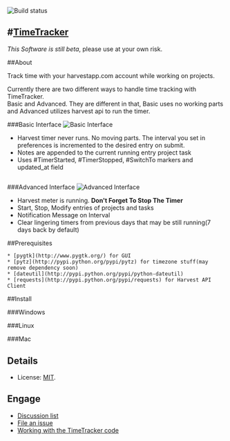 ![Build status](https://secure.travis-ci.org/gxela/TimeTracker.png?branch=master)

#[TimeTracker](http://aurora.io/timetracker)
----

*This Software is still beta*, please use at your own risk.

##About

Track time with your harvestapp.com account while working on projects.
>
Currently there are two different ways to handle time tracking with TimeTracker.     
Basic and Advanced. They are different in that, Basic uses no working parts and Advanced utilizes harvest api to run the timer. 

###Basic Interface
![Basic Interface](https://raw.github.com/gxela/TimeTracker/85889dabfe521f46399e5e3642bad86ccf6fdf44/data/media/screenshot-timetracker-basic.png)

* Harvest timer never runs. No moving parts. The interval you set in preferences is incremented to the desired entry on submit.
* Notes are appended to the current running entry project task
* Uses #TimerStarted, #TimerStopped, #SwitchTo markers and updated_at field

##

###Advanced Interface
![Advanced Interface](https://raw.github.com/gxela/TimeTracker/f80cec38dc54ef342a7d64e7b6ffef0615a1b362/data/media/screenshot-timetracker-advanced.png)

* Harvest meter is running. **Don't Forget To Stop The Timer**
* Start, Stop, Modify entries of projects and tasks
* Notification Message on Interval
* Clear lingering timers from previous days that may be still running(7 days back by default)

##Prerequisites

    * [pygtk](http://www.pygtk.org/) for GUI
    * [pytz](http://pypi.python.org/pypi/pytz) for timezone stuff(may remove dependency soon)
    * [dateutil](http://pypi.python.org/pypi/python-dateutil)
    * [requests](http://pypi.python.org/pypi/requests) for Harvest API Client

##Install

###Windows

###Linux

###Mac

## Details

* License: [MIT](https://github.com/gxela/TimeTracker/blob/master/LICENSE).

## Engage

* [Discussion list](https://groups.google.com/d/forum/aurora-timetracker)
* [File an issue](http://goretoy.myjetbrains.com/youtrack/issues/TimeTracker)
* [Working with the TimeTracker code](https://github.com/gxela/TimeTracker/blob/master/docs/CONTRIBUTING.md)
